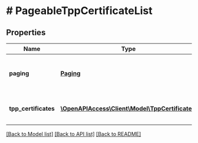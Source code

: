 # # PageableTppCertificateList

## Properties

Name | Type | Description | Notes
------------ | ------------- | ------------- | -------------
**paging** | [**Paging**](Paging.md) | &lt;strong&gt;Type:&lt;/strong&gt; Paging&lt;br/&gt; Information for pagination |
**tpp_certificates** | [**\OpenAPIAccess\Client\Model\TppCertificate[]**](TppCertificate.md) | &lt;strong&gt;Type:&lt;/strong&gt; TppCertificate&lt;br/&gt; List of certificates |

[[Back to Model list]](../../README.md#models) [[Back to API list]](../../README.md#endpoints) [[Back to README]](../../README.md)
